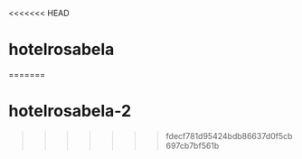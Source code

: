 <<<<<<< HEAD
# hotelrosabela
=======
# hotelrosabela-2
>>>>>>> fdecf781d95424bdb86637d0f5cb697cb7bf561b

